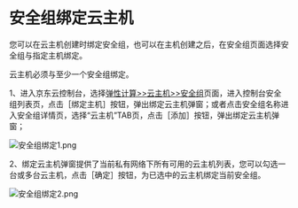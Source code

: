 # **安全组绑定云主机**

您可以在云主机创建时绑定安全组，也可以在主机创建之后，在安全组页面选择安全组与指定主机绑定。

云主机必须与至少一个安全组绑定。

1、进入京东云控制台，选择[弹性计算>>云主机>>安全组](http://console.jdcloud.com/host/netSecurity/list)页面，进入控制台安全组列表页，点击［绑定主机］按钮，弹出绑定云主机弹窗；或者点击安全组名称进入安全组详情页，选择“云主机”TAB页，点击［添加］按钮，弹出绑定云主机弹窗；

![安全组绑定1.png](https://img1.jcloudcs.com/cms/59019cb0-b00c-4aa3-ad04-6b4859cd4f4820171207164208.png)

2、绑定云主机弹窗提供了当前私有网络下所有可用的云主机列表，您可以勾选一台或多台云主机，点击［确定］按钮，为已选中的云主机绑定当前安全组。

![安全组绑定2.png](https://img1.jcloudcs.com/cms/73fd8898-559b-494b-a64d-e0b8ac5bed6c20171207164404.png)